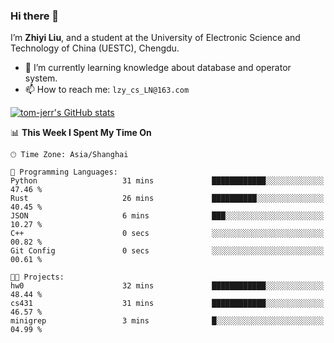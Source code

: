 ### Hi there 👋
I’m **Zhiyi Liu**, and a student at the University of Electronic Science and Technology of China (UESTC), Chengdu.
- 🌱 I’m currently learning knowledge about database and operator system.
- 📫 How to reach me: `lzy_cs_LN@163.com`
  
[![tom-jerr's GitHub stats](https://github-readme-stats.vercel.app/api?username=tom-jerr&hide=prs,stars&show_icons=true)](https://github.com/tom-jerr/github-readme-stats)





<!--
**tom-jerr/tom-jerr** is a ✨ _special_ ✨ repository because its `README.md` (this file) appears on your GitHub profile.

Here are some ideas to get you started:

- 🔭 I’m currently working on ...

- 👯 I’m looking to collaborate on ...
- 🤔 I’m looking for help with ...
- 💬 Ask me about ...
 ...
- 😄 Pronouns: ...
- ⚡ Fun fact: ...
-->

<!--START_SECTION:waka-->
📊 **This Week I Spent My Time On** 

```text
🕑︎ Time Zone: Asia/Shanghai

💬 Programming Languages: 
Python                   31 mins             ████████████░░░░░░░░░░░░░   47.46 % 
Rust                     26 mins             ██████████░░░░░░░░░░░░░░░   40.45 % 
JSON                     6 mins              ███░░░░░░░░░░░░░░░░░░░░░░   10.27 % 
C++                      0 secs              ░░░░░░░░░░░░░░░░░░░░░░░░░   00.82 % 
Git Config               0 secs              ░░░░░░░░░░░░░░░░░░░░░░░░░   00.61 % 

🐱‍💻 Projects: 
hw0                      32 mins             ████████████░░░░░░░░░░░░░   48.44 % 
cs431                    31 mins             ████████████░░░░░░░░░░░░░   46.57 % 
minigrep                 3 mins              █░░░░░░░░░░░░░░░░░░░░░░░░   04.99 % 
```


<!--END_SECTION:waka-->

